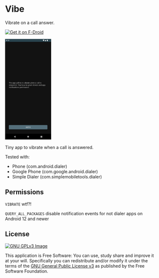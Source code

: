 # Vibe

Vibrate on a call answer.

[<img
     src="https://fdroid.gitlab.io/artwork/badge/get-it-on.png"
     alt="Get it on F-Droid"
     height="80">](https://f-droid.org/packages/me.lucky.vibe/)

<img 
     src="https://raw.githubusercontent.com/x13a/Vibe/main/fastlane/metadata/android/en-US/images/phoneScreenshots/1.png" 
     width="30%" 
     height="30%">

Tiny app to vibrate when a call is answered.

Tested with:
- Phone (com.android.dialer)
- Google Phone (com.google.android.dialer)
- Simple Dialer (com.simplemobiletools.dialer)

## Permissions

`VIBRATE` wtf?!

`QUERY_ALL_PACKAGES` disable notification events for not dialer apps on Android 12 and newer

## License
[![GNU GPLv3 Image](https://www.gnu.org/graphics/gplv3-127x51.png)](https://www.gnu.org/licenses/gpl-3.0.en.html)

This application is Free Software: You can use, study share and improve it at your will.
Specifically you can redistribute and/or modify it under the terms of the
[GNU General Public License v3](https://www.gnu.org/licenses/gpl.html) as published by the Free
Software Foundation.
